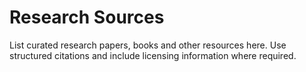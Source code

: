 # Research Sources

List curated research papers, books and other resources here.  Use
structured citations and include licensing information where required.
